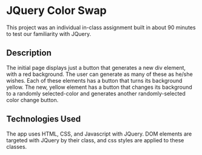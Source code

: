 # JQuery Color Swap

This project was an individual in-class assignment built in about 90 minutes to test our familiarity with JQuery.

## Description

The initial page displays just a button that generates a new div element, with a red background. The user can generate as many of these as he/she wishes. Each of these elements has a button that turns its background yellow. The new, yellow element has a button that changes its background to a randomly selected-color and generates another randomly-selected color change button.  

## Technologies Used

The app uses HTML, CSS, and Javascript with JQuery. DOM elements are targeted with JQuery by their class, and css styles are applied to these classes. 
